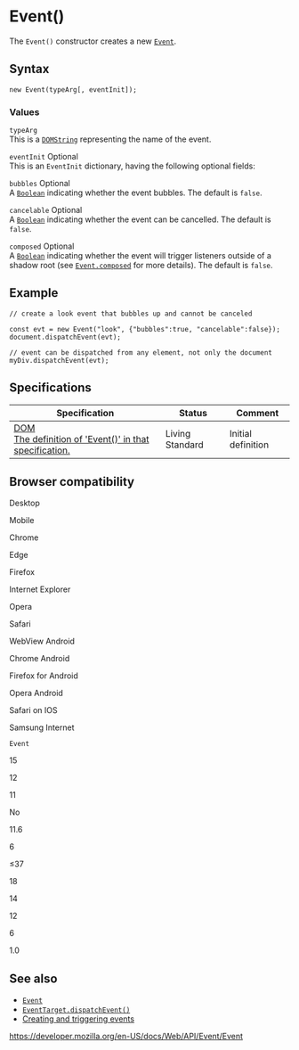 # Event()

The `Event()` constructor creates a new [`Event`](../event).

## Syntax

    new Event(typeArg[, eventInit]);

### Values

`typeArg`  
This is a [`DOMString`](../domstring) representing the name of the event.

`eventInit` <span class="badge inline optional">Optional</span>  
This is an `EventInit` dictionary, having the following optional fields:

`bubbles` <span class="badge inline optional">Optional</span>  
A [`Boolean`](https://developer.mozilla.org/en-US/docs/Web/JavaScript/Reference/Global_Objects/Boolean) indicating whether the event bubbles. The default is `false`.

`cancelable` <span class="badge inline optional">Optional</span>  
A [`Boolean`](https://developer.mozilla.org/en-US/docs/Web/JavaScript/Reference/Global_Objects/Boolean) indicating whether the event can be cancelled. The default is `false`.

`composed` <span class="badge inline optional">Optional</span>  
A [`Boolean`](https://developer.mozilla.org/en-US/docs/Web/JavaScript/Reference/Global_Objects/Boolean) indicating whether the event will trigger listeners outside of a shadow root (see [`Event.composed`](composed) for more details). The default is `false`.

## Example

    // create a look event that bubbles up and cannot be canceled

    const evt = new Event("look", {"bubbles":true, "cancelable":false});
    document.dispatchEvent(evt);

    // event can be dispatched from any element, not only the document
    myDiv.dispatchEvent(evt);

## Specifications

<table><thead><tr class="header"><th>Specification</th><th>Status</th><th>Comment</th></tr></thead><tbody><tr class="odd"><td><a href="https://dom.spec.whatwg.org/#dom-event-event">DOM<br />
<span class="small">The definition of 'Event()' in that specification.</span></a></td><td><span class="spec-living">Living Standard</span></td><td>Initial definition</td></tr></tbody></table>

## Browser compatibility

Desktop

Mobile

Chrome

Edge

Firefox

Internet Explorer

Opera

Safari

WebView Android

Chrome Android

Firefox for Android

Opera Android

Safari on IOS

Samsung Internet

`Event`

15

12

11

No

11.6

6

≤37

18

14

12

6

1.0

## See also

- [`Event`](../event)
- [`EventTarget.dispatchEvent()`](../eventtarget/dispatchevent)
- [Creating and triggering events](https://developer.mozilla.org/en-US/docs/Web/Events/Creating_and_triggering_events)

<a href="https://developer.mozilla.org/en-US/docs/Web/API/Event/Event" class="_attribution-link">https://developer.mozilla.org/en-US/docs/Web/API/Event/Event</a>
